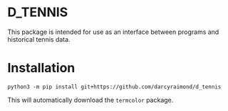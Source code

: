 # D_TENNIS

This package is intended for use as an interface between programs and
historical tennis data.

# Installation

`python3 -m pip install git+https://github.com/darcyraimond/d_tennis`

This will automatically download the `termcolor` package.